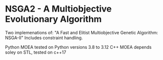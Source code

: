 # NSGA2 - A Multiobjective Evolutionary Algorithm

Two implemenations of: "A Fast and Elitist Multiobjective Genetic Algorithm: NSGA-II"
Includes constraint handling.

Python MOEA tested on Python versions 3.8 to 3.12
C++ MOEA depends soley on STL, tested on c++17
